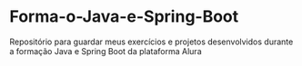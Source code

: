 # Forma-o-Java-e-Spring-Boot
Repositório para guardar meus exercícios e projetos desenvolvidos durante a formação Java e Spring Boot da plataforma Alura
